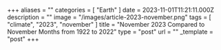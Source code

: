 +++
aliases = ""
categories = [ "Earth" ]
date = 2023-11-01T11:21:11.000Z
description = ""
image = "/images/article-2023-november.png"
tags = [ "climate", "2023", "november" ]
title = "November 2023 Compared to November Months from 1922 to 2022"
type = "post"
url = ""
_template = "post"
+++

